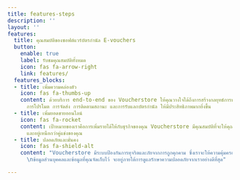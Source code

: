 ```yaml
---
title: features-steps
description: ''
layout: ''
features:
  title: คุณสมบัติของซอฟต์แวร์บัตรกำนัล E-vouchers
  button:
    enable: true
    label: รับชมคุณสมบัติทั้งหมด
    icon: fas fa-arrow-right
    link: features/
  features_blocks:
  - title: เพิ่มความคล่องตัว
    icon: fas fa-thumbs-up
    content: ด้วยบริการ end-to-end ของ Voucherstore ให้คุณวางใจได้ถึงการสร้างกลยุทธ์การขาย
      การโปรโมต การจัดส่ง การติดตามสถานะ และการรับแลกบัตรกำนัล ให้มีประสิทธิภาพมากยิ่งขึ้น
  - title: เพิ่มยอดขายออนไลน์
    icon: fas fa-rocket
    content: เป้าหมายของเราคือการเพิ่มรายได้ให้กับธุรกิจของคุณ Voucherstore มีคุณสมบัติที่จะให้คุณปิดการขายได้เร็ว
      และอยู่เหนือกว่าคู่แข่งของคุณ
  - title: ปลอดภัยและมั่นคง
    icon: fas fa-shield-alt
    content: "Voucherstore มีระบบป้องกันการทุจริตและภัยจากการถูกคุกคาม ซึ่งเราจะให้ความคุ้มครองต่อบริษัทของคุณ
      \nข้อมูลส่วนบุคคลและข้อมูลที่คุณจัดเก็บไว้ จะอยู่ภายใต้การดูแลรักษาความปลอดภัยจากเราอย่างดีที่สุด"

---
```

